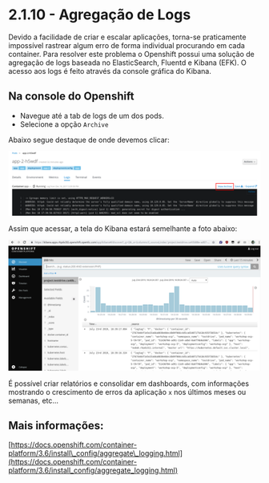 # 2.1.10 - Agregação de Logs

Devido a facilidade de criar e escalar aplicações, torna-se praticamente impossível rastrear algum erro de forma individual procurando em cada container. Para resolver este problema o Openshift possui uma solução de agregação de logs baseada no ElasticSearch, Fluentd e Kibana \(EFK\). O acesso aos logs é feito através da console gráfica do Kibana.

## Na console do Openshift

* Navegue até a tab de logs de um dos pods.
* Selecione a opção `Archive`

Abaixo segue destaque de onde devemos clicar:

![](../../.gitbook/assets/selection_089-1.png)

Assim que acessar, a tela do Kibana estará semelhante a foto abaixo:

![](../../.gitbook/assets/log-aggregation.png)

É possível criar relatórios e consolidar em dashboards, com informações mostrando o crescimento de erros da aplicação `x` nos últimos meses ou semanas, etc...

## Mais informações:

[https://docs.openshift.com/container-platform/3.6/install\_config/aggregate\_logging.html](https://docs.openshift.com/container-platform/3.6/install_config/aggregate_logging.html)

